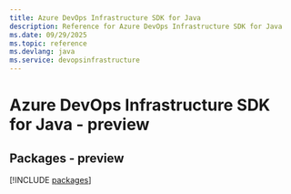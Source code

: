 ```yaml
---
title: Azure DevOps Infrastructure SDK for Java
description: Reference for Azure DevOps Infrastructure SDK for Java
ms.date: 09/29/2025
ms.topic: reference
ms.devlang: java
ms.service: devopsinfrastructure
---
```

# Azure DevOps Infrastructure SDK for Java - preview
## Packages - preview
[!INCLUDE [packages](devops-infrastructure-index.md)]